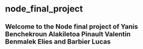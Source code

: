 # node_final_project
## Welcome to the Node final project of Yanis Benchekroun Alakiletoa Pinault Valentin Benmalek Elies and Barbier Lucas
